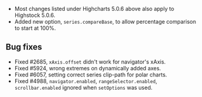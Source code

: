 - Most changes listed under Highcharts 5.0.6 above also apply to Highstock 5.0.6.
- Added new option, ``series.compareBase``, to allow percentage comparison to start at 100%.
## Bug fixes 
- Fixed #2685, ``xAxis.offset`` didn't work for navigator's xAxis.
- Fixed #5924, wrong extremes on dynamically added axes.
- Fixed #6057, setting correct series clip-path for polar charts.
- Fixed #4988, ``navigator.enabled``, ``rangeSelector.enabled``, ``scrollbar.enabled`` ignored when ``setOptions`` was used.